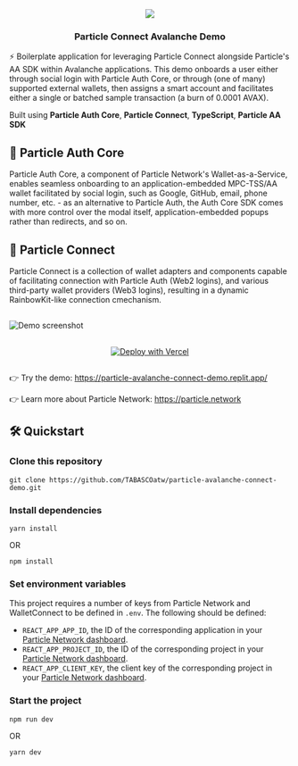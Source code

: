<div align="center">
  <a href="https://particle.network/">
    <img src="https://i.imgur.com/xmdzXU4.png" />
  </a>
  <h3>
    Particle Connect Avalanche Demo
  </h3>
</div>

⚡️ Boilerplate application for leveraging Particle Connect alongside Particle's AA SDK within Avalanche applications. This demo onboards a user either through social login with Particle Auth Core, or through (one of many) supported external wallets, then assigns a smart account and facilitates either a single or batched sample transaction (a burn of 0.0001 AVAX).

Built using **Particle Auth Core**, **Particle Connect**, **TypeScript**, **Particle AA SDK**

## 🔑 Particle Auth Core
Particle Auth Core, a component of Particle Network's Wallet-as-a-Service, enables seamless onboarding to an application-embedded MPC-TSS/AA wallet facilitated by social login, such as Google, GitHub, email, phone number, etc. - as an alternative to Particle Auth, the Auth Core SDK comes with more control over the modal itself, application-embedded popups rather than redirects, and so on.

## 🔌 Particle Connect
Particle Connect is a collection of wallet adapters and components capable of facilitating connection with Particle Auth (Web2 logins), and various third-party wallet providers (Web3 logins), resulting in a dynamic RainbowKit-like connection cmechanism.

##

![Demo screenshot](https://i.imgur.com/1YY24h7.png)

##

<p align="center">
  <a href="https://vercel.com/new/clone?repository-url=https://github.com/TABASCOatw/particle-bsquared-demo&env=REACT_APP_PROJECT_ID&env=REACT_APP_CLIENT_KEY&env=REACT_APP_APP_ID&envDescription=Head%20over%20to%20the%20Particle%20dashboard%20to%20retrieve%20the%20above%20keys.&envLink=https%3A%2F%2Fdashboard.particle.network">
    <img src="https://vercel.com/button" alt="Deploy with Vercel"/>
  </a>
</p>

##

👉 Try the demo: https://particle-avalanche-connect-demo.replit.app/

👉 Learn more about Particle Network: https://particle.network

## 🛠️ Quickstart

### Clone this repository
```
git clone https://github.com/TABASCOatw/particle-avalanche-connect-demo.git
```

### Install dependencies
```
yarn install
```
OR
```
npm install
```

### Set environment variables
This project requires a number of keys from Particle Network and WalletConnect to be defined in `.env`. The following should be defined:
- `REACT_APP_APP_ID`, the ID of the corresponding application in your [Particle Network dashboard](https://dashboard.particle.network/#/applications).
- `REACT_APP_PROJECT_ID`, the ID of the corresponding project in your [Particle Network dashboard](https://dashboard.particle.network/#/applications).
-  `REACT_APP_CLIENT_KEY`, the client key of the corresponding project in your [Particle Network dashboard](https://dashboard.particle.network/#/applications).

### Start the project
```
npm run dev
```
OR
```
yarn dev
```
